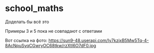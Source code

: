 # school_maths
Доделать бы всё это

Примеры 3 и 5 пока не совпадают с ответами

Вот ссылка на фото: https://sun9-48.userapi.com/Iy7kzjxB5Mw5Tq-4-8AcNpuSyqCGwryOC68tkw/rzXtl6O7dF0.jpg
